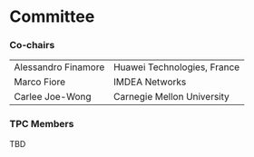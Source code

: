 # Committee

### Co-chairs

| | |
| :------------------ | :---------------------------|
| Alessandro Finamore | Huawei Technologies, France |
| Marco Fiore         | IMDEA Networks |
| Carlee Joe-Wong     | Carnegie Mellon University |

### TPC Members

TBD
